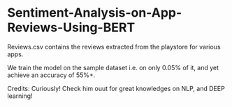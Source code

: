 # Sentiment-Analysis-on-App-Reviews-Using-BERT

Reviews.csv contains the reviews extracted from the playstore for various apps. 

We train the model on the sample dataset i.e. on only 0.05% of it, and yet achieve an accuracy of 55%+.

Credits: Curiously! Check him ouut for great knowledges on NLP, and DEEP learning!

